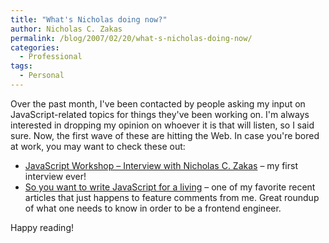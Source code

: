 ```yaml
---
title: "What's Nicholas doing now?"
author: Nicholas C. Zakas
permalink: /blog/2007/02/20/what-s-nicholas-doing-now/
categories:
  - Professional
tags:
  - Personal
---
```

Over the past month, I've been contacted by people asking my input on JavaScript-related topics for things they've been working on. I'm always interested in dropping my opinion on whoever it is that will listen, so I said sure. Now, the first wave of these are hitting the Web. In case you're bored at work, you may want to check these out:

  * <a title="Interview with Nicholas C. Zakas" rel="external" href="http://www.javascriptworkshop.com/?p=118">JavaScript Workshop &#8211; Interview with Nicholas C. Zakas</a> &#8211; my first interview ever!
  * <a title="So you want to write JavaScript for a living" rel="external" href="http://javascripter.blogspot.com/2007/02/so-you-want-to-write-javascript-for.html">So you want to write JavaScript for a living</a> &#8211; one of my favorite recent articles that just happens to feature comments from me. Great roundup of what one needs to know in order to be a frontend engineer.

Happy reading!

